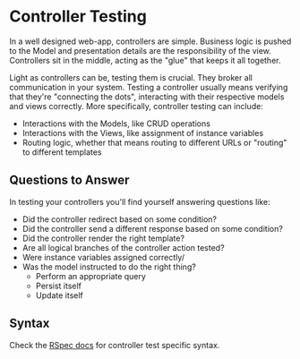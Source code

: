 # Controller Testing

In a well designed web-app, controllers are simple. Business logic is pushed to the Model and presentation details are the responsibility of the view. Controllers sit in the middle, acting as the "glue" that keeps it all together.

Light as controllers can be, testing them is crucial. They broker all communication in your system. Testing a controller usually means verifying that they're "connecting the dots", interacting with their respective models and views correctly. More specifically, controller testing can include:

- Interactions with the Models, like CRUD operations
- Interactions with the Views, like assignment of instance variables
- Routing logic, whether that means routing to different URLs or "routing" to different templates

## Questions to Answer
In testing your controllers you'll find yourself answering questions like:

- Did the controller redirect based on some condition?
- Did the controller send a different response based on some condition?
- Did the controller render the right template?
- Are all logical branches of the controller action tested?
- Were instance variables assigned correctly/
- Was the model instructed to do the right thing?
  - Perform an appropriate query
  - Persist itself
  - Update itself

## Syntax
Check the [RSpec docs](https://www.relishapp.com/rspec/rspec-rails/docs/controller-specs) for controller test specific syntax.
